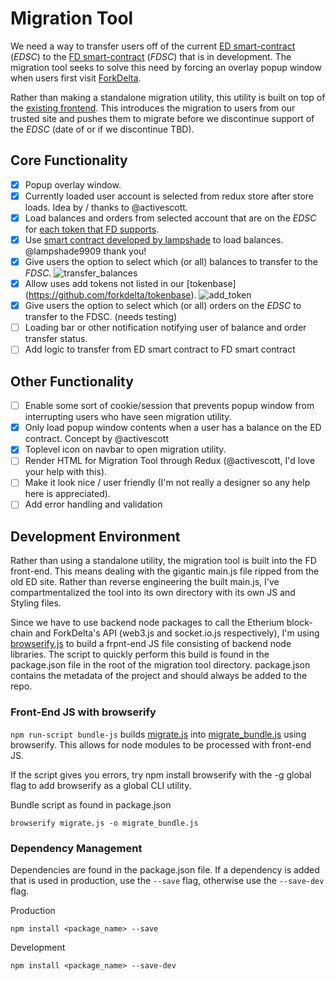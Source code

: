 # Migration Tool
We need a way to transfer users off of the current [ED smart-contract](https://etherscan.io/address/0x8d12a197cb00d4747a1fe03395095ce2a5cc6819) (_EDSC_) to the [FD smart-contract](https://github.com/forkdelta/smart_contract) (_FDSC_) that is in development. The migration tool seeks to solve this need by forcing an overlay popup window when users first visit [ForkDelta](https://forkdelta.github.io/).

Rather than making a standalone migration utility, this utility is built on top of the [existing frontend](https://github.com/forkdelta/forkdelta.github.io). This introduces the migration to users from our trusted site and pushes them to migrate before we discontinue support of the _EDSC_ (date of or if we discontinue TBD). 

## Core Functionality
- [x] Popup overlay window.
- [x] Currently loaded user account is selected from redux store after store loads. Idea by / thanks to @activescott.
- [x] Load balances and orders from selected account that are on the _EDSC_ for [each token that FD supports](https://github.com/forkdelta/tokenbase).
- [x] Use [smart contract developed by lampshade](https://github.com/forkdelta/smart_contract/pull/1) to load balances. @lampshade9909 thank you!
- [x] Give users the option to select which (or all) balances to transfer to the _FDSC_.
![transfer_balances](https://user-images.githubusercontent.com/17055832/37544204-93ec3c32-293a-11e8-99ee-270671a5c511.png)
- [x] Allow uses add tokens not listed in our [tokenbase]
(https://github.com/forkdelta/tokenbase).
![add_token](https://user-images.githubusercontent.com/17055832/37544214-9875fdc4-293a-11e8-86a1-6774fa60650e.png)
- [x] Give users the option to select which (or all) orders on the _EDSC_ to transfer to the FDSC. (needs testing)
- [ ] Loading bar or other notification notifying user of balance and order transfer status.
- [ ] Add logic to transfer from ED smart contract to FD smart contract
## Other Functionality
- [ ] Enable some sort of cookie/session that prevents popup window from interrupting users who have seen migration utility.
- [x] Only load popup window contents when a user has a balance on the ED contract. Concept by @activescott 
- [x] Toplevel icon on navbar to open migration utility.
- [ ] Render HTML for Migration Tool through Redux (@activescott, I'd love your help with this).
- [ ] Make it look nice / user friendly (I'm not really a designer so any help here is appreciated).
- [ ] Add error handling and validation

## Development Environment 
Rather than using a standalone utility, the migration tool is built into the FD front-end. This means dealing with the gigantic main.js file ripped from the old ED site. Rather than reverse engineering the built main.js, I've compartmentalized the tool into its own directory with its own JS and Styling files. 

Since we have to use backend node packages to call the Etherium block-chain and ForkDelta's API (web3.js and socket.io.js respectively), I'm using [browserify.js](http://browserify.org/) to build a frpnt-end JS file consisting of backend node libraries. The script to quickly perform this build is found in the package.json file in the root of the migration tool directory. package.json contains the metadata of the project and should always be added to the repo.

### Front-End JS with browserify 
`npm run-script bundle-js` builds [migrate.js](./migrate.js) into [migrate_bundle.js](./migrate_bundle.js) using browserify. This allows for node modules to be processed with front-end JS. 

If the script gives you errors, try npm install browserify with the -g global flag to add browserify as a global CLI utility. 

Bundle script as found in package.json
```
browserify migrate.js -o migrate_bundle.js
```

### Dependency Management
Dependencies are found in the package.json file. If a dependency is added that is used in production, 
use the `--save` flag, otherwise use the `--save-dev` flag. 

Production 
```$xslt
npm install <package_name> --save
```

Development
```$xslt
npm install <package_name> --save-dev
```